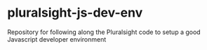 # pluralsight-js-dev-env
Repository for following along the Pluralsight code to setup a good Javascript developer environment 
